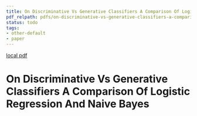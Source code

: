 ```yaml
---
title: On Discriminative Vs Generative Classifiers A Comparison Of Logistic Regression And Naive Bayes
pdf_relpath: pdfs/on-discriminative-vs-generative-classifiers-a-comparison-of-logistic-regression-and-naive-bayes.pdf
status: todo
tags:
- other-default
- paper
---
```


[local pdf](../../../pdfs/on-discriminative-vs-generative-classifiers-a-comparison-of-logistic-regression-and-naive-bayes.pdf)

# On Discriminative Vs Generative Classifiers A Comparison Of Logistic Regression And Naive Bayes
